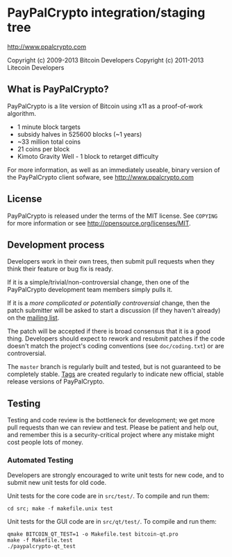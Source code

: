 PayPalCrypto integration/staging tree
================================

http://www.ppalcrypto.com

Copyright (c) 2009-2013 Bitcoin Developers
Copyright (c) 2011-2013 Litecoin Developers

What is PayPalCrypto?
----------------

PayPalCrypto is a lite version of Bitcoin using x11 as a proof-of-work algorithm.
 - 1 minute block targets
 - subsidy halves in 525600 blocks (~1 years)
 - ~33 million total coins
 - 21 coins per block
 - Kimoto Gravity Well - 1 block to retarget difficulty

For more information, as well as an immediately useable, binary version of
the PayPalCrypto client sofware, see http://www.ppalcrypto.com

License
-------

PayPalCrypto is released under the terms of the MIT license. See `COPYING` for more
information or see http://opensource.org/licenses/MIT.

Development process
-------------------

Developers work in their own trees, then submit pull requests when they think
their feature or bug fix is ready.

If it is a simple/trivial/non-controversial change, then one of the PayPalCrypto
development team members simply pulls it.

If it is a *more complicated or potentially controversial* change, then the patch
submitter will be asked to start a discussion (if they haven't already) on the
[mailing list](http://sourceforge.net/mailarchive/forum.php?forum_name=bitcoin-development).

The patch will be accepted if there is broad consensus that it is a good thing.
Developers should expect to rework and resubmit patches if the code doesn't
match the project's coding conventions (see `doc/coding.txt`) or are
controversial.

The `master` branch is regularly built and tested, but is not guaranteed to be
completely stable. [Tags](https://github.com/bitcoin/bitcoin/tags) are created
regularly to indicate new official, stable release versions of PayPalCrypto.

Testing
-------

Testing and code review is the bottleneck for development; we get more pull
requests than we can review and test. Please be patient and help out, and
remember this is a security-critical project where any mistake might cost people
lots of money.

### Automated Testing

Developers are strongly encouraged to write unit tests for new code, and to
submit new unit tests for old code.

Unit tests for the core code are in `src/test/`. To compile and run them:

    cd src; make -f makefile.unix test

Unit tests for the GUI code are in `src/qt/test/`. To compile and run them:

    qmake BITCOIN_QT_TEST=1 -o Makefile.test bitcoin-qt.pro
    make -f Makefile.test
    ./paypalcrypto-qt_test

